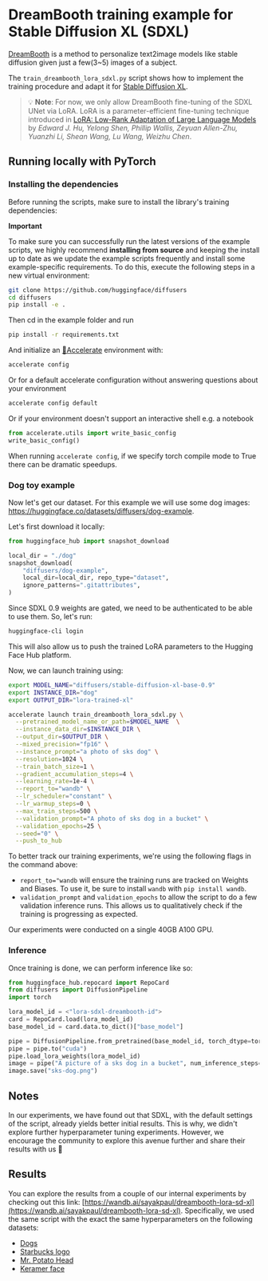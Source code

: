 # DreamBooth training example for Stable Diffusion XL (SDXL)

[DreamBooth](https://arxiv.org/abs/2208.12242) is a method to personalize text2image models like stable diffusion given just a few(3~5) images of a subject.

The `train_dreambooth_lora_sdxl.py` script shows how to implement the training procedure and adapt it for [Stable Diffusion XL](https://github.com/Stability-AI/generative-models/blob/main/assets/sdxl_report.pdf).

> 💡 **Note**: For now, we only allow DreamBooth fine-tuning of the SDXL UNet via LoRA. LoRA is a parameter-efficient fine-tuning technique introduced in [LoRA: Low-Rank Adaptation of Large Language Models](https://arxiv.org/abs/2106.09685) by *Edward J. Hu, Yelong Shen, Phillip Wallis, Zeyuan Allen-Zhu, Yuanzhi Li, Shean Wang, Lu Wang, Weizhu Chen*. 

## Running locally with PyTorch

### Installing the dependencies

Before running the scripts, make sure to install the library's training dependencies:

**Important**

To make sure you can successfully run the latest versions of the example scripts, we highly recommend **installing from source** and keeping the install up to date as we update the example scripts frequently and install some example-specific requirements. To do this, execute the following steps in a new virtual environment:

```bash
git clone https://github.com/huggingface/diffusers
cd diffusers
pip install -e .
```

Then cd in the example folder and run
```bash
pip install -r requirements.txt
```

And initialize an [🤗Accelerate](https://github.com/huggingface/accelerate/) environment with:

```bash
accelerate config
```

Or for a default accelerate configuration without answering questions about your environment

```bash
accelerate config default
```

Or if your environment doesn't support an interactive shell e.g. a notebook

```python
from accelerate.utils import write_basic_config
write_basic_config()
```

When running `accelerate config`, if we specify torch compile mode to True there can be dramatic speedups. 

### Dog toy example

Now let's get our dataset. For this example we will use some dog images: https://huggingface.co/datasets/diffusers/dog-example.

Let's first download it locally:

```python
from huggingface_hub import snapshot_download

local_dir = "./dog"
snapshot_download(
    "diffusers/dog-example",
    local_dir=local_dir, repo_type="dataset",
    ignore_patterns=".gitattributes",
)
```

Since SDXL 0.9 weights are gated, we need to be authenticated to be able to use them. So, let's run:

```bash
huggingface-cli login
```

This will also allow us to push the trained LoRA parameters to the Hugging Face Hub platform. 

Now, we can launch training using:

```bash
export MODEL_NAME="diffusers/stable-diffusion-xl-base-0.9"
export INSTANCE_DIR="dog"
export OUTPUT_DIR="lora-trained-xl"

accelerate launch train_dreambooth_lora_sdxl.py \
  --pretrained_model_name_or_path=$MODEL_NAME  \
  --instance_data_dir=$INSTANCE_DIR \
  --output_dir=$OUTPUT_DIR \
  --mixed_precision="fp16" \
  --instance_prompt="a photo of sks dog" \
  --resolution=1024 \
  --train_batch_size=1 \
  --gradient_accumulation_steps=4 \
  --learning_rate=1e-4 \
  --report_to="wandb" \
  --lr_scheduler="constant" \
  --lr_warmup_steps=0 \
  --max_train_steps=500 \
  --validation_prompt="A photo of sks dog in a bucket" \
  --validation_epochs=25 \
  --seed="0" \
  --push_to_hub
```

To better track our training experiments, we're using the following flags in the command above:

* `report_to="wandb` will ensure the training runs are tracked on Weights and Biases. To use it, be sure to install `wandb` with `pip install wandb`.
* `validation_prompt` and `validation_epochs` to allow the script to do a few validation inference runs. This allows us to qualitatively check if the training is progressing as expected. 

Our experiments were conducted on a single 40GB A100 GPU.

### Inference

Once training is done, we can perform inference like so:

```python
from huggingface_hub.repocard import RepoCard
from diffusers import DiffusionPipeline
import torch

lora_model_id = <"lora-sdxl-dreambooth-id">
card = RepoCard.load(lora_model_id)
base_model_id = card.data.to_dict()["base_model"]

pipe = DiffusionPipeline.from_pretrained(base_model_id, torch_dtype=torch.float16)
pipe = pipe.to("cuda")
pipe.load_lora_weights(lora_model_id)
image = pipe("A picture of a sks dog in a bucket", num_inference_steps=25).images[0]
image.save("sks-dog.png")
```

## Notes

In our experiments, we have found out that SDXL, with the default settings of the script, already yields better initial results. This is why, we didn't explore further hyperparameter tuning experiments. However, we encourage the community to explore this avenue further and share their results with us 🤗

## Results

You can explore the results from a couple of our internal experiments by checking out this link: [https://wandb.ai/sayakpaul/dreambooth-lora-sd-xl](https://wandb.ai/sayakpaul/dreambooth-lora-sd-xl). Specifically, we used the same script with the exact the same hyperparameters on the following datasets:

* [Dogs](https://huggingface.co/datasets/diffusers/dog-example)
* [Starbucks logo](https://huggingface.co/datasets/diffusers/starbucks-example)
* [Mr. Potato Head](https://huggingface.co/datasets/diffusers/potato-head-example)
* [Keramer face](https://huggingface.co/datasets/diffusers/keramer-face-example)